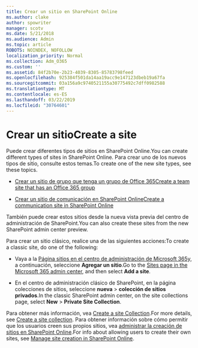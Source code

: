 ```yaml
---
title: Crear un sitio en SharePoint Online
ms.author: clake
author: spowriter
manager: scotv
ms.date: 5/21/2018
ms.audience: Admin
ms.topic: article
ROBOTS: NOINDEX, NOFOLLOW
localization_priority: Normal
ms.collection: Adm_O365
ms.custom: ''
ms.assetid: 84f2b70e-2b23-4039-8305-85783798feed
ms.openlocfilehash: 925384f501da14aa19acc9e147123dbeb19a67fa
ms.sourcegitcommit: 03a156a9c9740521155a30775492c7dff0982588
ms.translationtype: MT
ms.contentlocale: es-ES
ms.lasthandoff: 03/22/2019
ms.locfileid: "30764601"
---
```

# <a name="create-a-site"></a><span data-ttu-id="dc78c-102">Crear un sitio</span><span class="sxs-lookup"><span data-stu-id="dc78c-102">Create a site</span></span>

<span data-ttu-id="dc78c-103">Puede crear diferentes tipos de sitios en SharePoint Online.</span><span class="sxs-lookup"><span data-stu-id="dc78c-103">You can create different types of sites in SharePoint Online.</span></span> <span data-ttu-id="dc78c-104">Para crear uno de los nuevos tipos de sitio, consulte estos temas.</span><span class="sxs-lookup"><span data-stu-id="dc78c-104">To create one of the new site types, see these topics.</span></span>
  
- [<span data-ttu-id="dc78c-105">Crear un sitio de grupo que tenga un grupo de Office 365</span><span class="sxs-lookup"><span data-stu-id="dc78c-105">Create a team site that has an Office 365 group</span></span>](https://go.microsoft.com/fwlink/?linkid=866292)
    
- [<span data-ttu-id="dc78c-106">Crear un sitio de comunicación en SharePoint Online</span><span class="sxs-lookup"><span data-stu-id="dc78c-106">Create a communication site in SharePoint Online</span></span>](https://go.microsoft.com/fwlink/?linkid=866294)
    
<span data-ttu-id="dc78c-107">También puede crear estos sitios desde la nueva vista previa del centro de administración de SharePoint.</span><span class="sxs-lookup"><span data-stu-id="dc78c-107">You can also create these sites from the new SharePoint admin center preview.</span></span>
  
<span data-ttu-id="dc78c-108">Para crear un sitio clásico, realice una de las siguientes acciones:</span><span class="sxs-lookup"><span data-stu-id="dc78c-108">To create a classic site, do one of the following:</span></span>
  
- <span data-ttu-id="dc78c-109">Vaya a la [Página sitios en el centro de administración de Microsoft 365](https://portal.office.com/adminportal/home#/SitesList)y, a continuación, seleccione **Agregar un sitio**.</span><span class="sxs-lookup"><span data-stu-id="dc78c-109">Go to the [Sites page in the Microsoft 365 admin center](https://portal.office.com/adminportal/home#/SitesList), and then select **Add a site**.</span></span>
    
- <span data-ttu-id="dc78c-110">En el centro de administración clásico de SharePoint, en la página colecciones de sitios, seleccione **nueva** \> **colección de sitios privados**.</span><span class="sxs-lookup"><span data-stu-id="dc78c-110">In the classic SharePoint admin center, on the site collections page, select **New** \> **Private Site Collection**.</span></span>
    
<span data-ttu-id="dc78c-111">Para obtener más información, vea [Create a site Collection](https://go.microsoft.com/fwlink/?linkid=866295).</span><span class="sxs-lookup"><span data-stu-id="dc78c-111">For more details, see [Create a site collection](https://go.microsoft.com/fwlink/?linkid=866295).</span></span> <span data-ttu-id="dc78c-112">Para obtener información sobre cómo permitir que los usuarios creen sus propios sitios, vea [administrar la creación de sitios en SharePoint Online](https://go.microsoft.com/fwlink/?linkid=866296).</span><span class="sxs-lookup"><span data-stu-id="dc78c-112">For info about allowing users to create their own sites, see [Manage site creation in SharePoint Online](https://go.microsoft.com/fwlink/?linkid=866296).</span></span>
  

